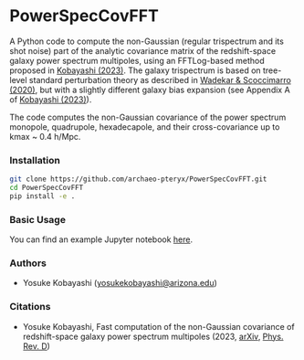 # PowerSpecCovFFT

A Python code to compute the non-Gaussian (regular trispectrum and its shot noise) part of the analytic covariance matrix of the redshift-space galaxy power spectrum multipoles, using an FFTLog-based method proposed in [Kobayashi (2023)](https://arxiv.org/abs/2308.08593). The galaxy trispectrum is based on tree-level standard perturbation theory as described in [Wadekar & Scoccimarro (2020)](https://arxiv.org/abs/1910.02914), but with a slightly different galaxy bias expansion (see Appendix A of [Kobayashi (2023)](https://arxiv.org/abs/2308.08593)). 

The code computes the non-Gaussian covariance of the power spectrum monopole, quadrupole, hexadecapole, and their cross-covariance up to kmax ~ 0.4 h/Mpc.

### Installation

```bash
git clone https://github.com/archaeo-pteryx/PowerSpecCovFFT.git
cd PowerSpecCovFFT
pip install -e .
```

### Basic Usage

You can find an example Jupyter notebook [here](example/cov_non-gauss.ipynb). 

### Authors

- Yosuke Kobayashi (yosukekobayashi@arizona.edu)

### Citations

- Yosuke Kobayashi, Fast computation of the non-Gaussian covariance of redshift-space galaxy power spectrum multipoles (2023, [arXiv](https://arxiv.org/abs/2308.08593), [Phys. Rev. D](https://journals.aps.org/prd/abstract/10.1103/PhysRevD.108.103512))
